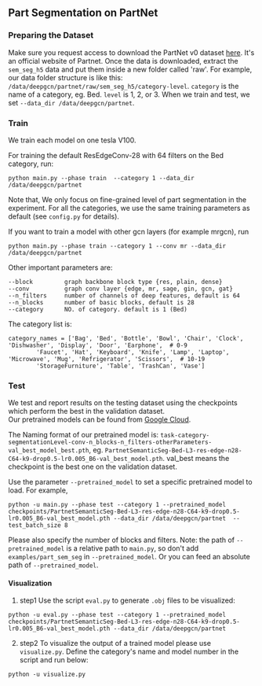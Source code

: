## Part Segmentation on PartNet

### Preparing the Dataset
Make sure you request access to download the PartNet v0 dataset [here](https://cs.stanford.edu/~kaichun/partnet/). It's an official website of Partnet. 
Once the data is downloaded, extract the `sem_seg_h5` data and put them inside a new folder called 'raw'. 
For example, our data folder structure is like this: `/data/deepgcn/partnet/raw/sem_seg_h5/category-level`. `category` is the name of a category, eg. Bed. `level` is 1, 2, or 3. When we train and test, we set `--data_dir /data/deepgcn/partnet`.

### Train
We train each model on one tesla V100. 

For training the default ResEdgeConv-28 with 64 filters on the Bed category, run:
```
python main.py --phase train  --category 1 --data_dir /data/deepgcn/partnet
```
Note that, We only focus on fine-grained level of part segmentation in the experiment. 
For all the categories, we use the same training parameters as default (see `config.py` for details). 

If you want to train a model with other gcn layers (for example mrgcn), run
```
python main.py --phase train --category 1 --conv mr --data_dir /data/deepgcn/partnet
```
Other important parameters are:
```
--block         graph backbone block type {res, plain, dense}
--conv          graph conv layer {edge, mr, sage, gin, gcn, gat}
--n_filters     number of channels of deep features, default is 64
--n_blocks      number of basic blocks, default is 28
--category      NO. of category. default is 1 (Bed)
```
The category list is:
```
category_names = ['Bag', 'Bed', 'Bottle', 'Bowl', 'Chair', 'Clock', 'Dishwasher', 'Display', 'Door', 'Earphone',  # 0-9
        'Faucet', 'Hat', 'Keyboard', 'Knife', 'Lamp', 'Laptop', 'Microwave', 'Mug', 'Refrigerator', 'Scissors',  # 10-19
        'StorageFurniture', 'Table', 'TrashCan', 'Vase'] 
```
### Test
We test and report results on the testing dataset using the checkpoints which perform the best in the validation dataset.  
Our pretrained models can be found from [Google Cloud](https://drive.google.com/drive/folders/15Y7Ao4VBysHBHxyQwYvb2SU1iFi9ZZRK?usp=sharing).  

The Naming format of our pretrained model is: `task-category-segmentationLevel-conv-n_blocks-n_filters-otherParameters-val_best_model_best.pth`, eg. `PartnetSemanticSeg-Bed-L3-res-edge-n28-C64-k9-drop0.5-lr0.005_B6-val_best_model.pth`. 
val_best means the checkpoint is the best one on the validation dataset. 

Use the parameter `--pretrained_model` to set a specific pretrained model to load. For example, 
```
python -u main.py --phase test --category 1 --pretrained_model checkpoints/PartnetSemanticSeg-Bed-L3-res-edge-n28-C64-k9-drop0.5-lr0.005_B6-val_best_model.pth --data_dir /data/deepgcn/partnet  --test_batch_size 8
```
Please also specify the number of blocks and filters. 
Note: the path of `--pretrained_model` is a relative path to `main.py`, so don't add `examples/part_sem_seg` in `--pretrained_model`. Or you can feed an absolute path of `--pretrained_model`. 


#### Visualization
1. step1
Use the script `eval.py` to generate `.obj` files to be visualized:
```
python -u eval.py --phase test --category 1 --pretrained_model checkpoints/PartnetSemanticSeg-Bed-L3-res-edge-n28-C64-k9-drop0.5-lr0.005_B6-val_best_model.pth --data_dir /data/deepgcn/partnet
```
2. step2
To visualize the output of a trained model please use `visualize.py`.
Define the category's name and model number in the script and run below:
```
python -u visualize.py
```
